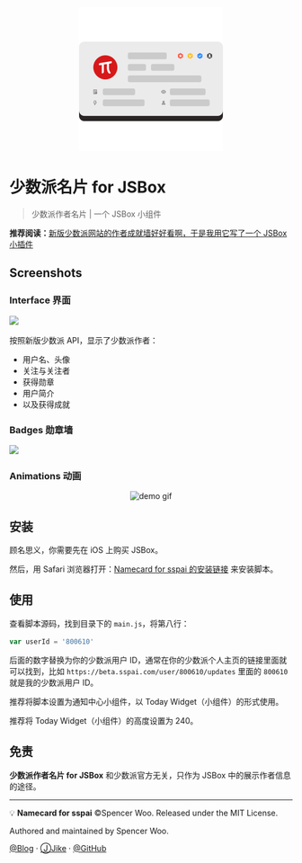 <div align="center">
<img src="assets/sspai.png" alt="sspai" width="256px"/>
</div>

# 少数派名片 for JSBox

> 少数派作者名片 | 一个 JSBox 小组件

**推荐阅读：**[新版少数派网站的作者成就墙好好看啊，于是我用它写了一个 JSBox 小插件](https://beta.sspai.com/post/55562)

## Screenshots

### Interface 界面

![](https://i.loli.net/2019/07/09/5d23e6a1e772a64161.jpg)

按照新版少数派 API，显示了少数派作者：

- 用户名、头像
- 关注与关注者
- 获得勋章
- 用户简介
- 以及获得成就

### Badges 勋章墙

![](https://i.loli.net/2019/07/09/5d23e6d765fe096224.png)

### Animations 动画

<div align="center">
<img src="https://i.loli.net/2019/07/09/5d23e6f3e98cd77813.gif" width="400" alt="demo gif"/>
</div>

## 安装

顾名思义，你需要先在 iOS 上购买 JSBox。

然后，用 Safari 浏览器打开：[Namecard for sspai 的安装链接](https://xteko.com/redir?name=少数派作者名片&url=https://github.com/spencerwooo/jsbox-sspai-namecard/blob/master/.output/Namecard%20for%20sspai.box?raw=true) 来安装脚本。

## 使用

查看脚本源码，找到目录下的 `main.js`，将第八行：

```javascript
var userId = '800610'
```

后面的数字替换为你的少数派用户 ID，通常在你的少数派个人主页的链接里面就可以找到，比如 `https://beta.sspai.com/user/800610/updates` 里面的 `800610` 就是我的少数派用户 ID。

推荐将脚本设置为通知中心小组件，以 Today Widget（小组件）的形式使用。

推荐将 Today Widget（小组件）的高度设置为 240。

## 免责

**少数派作者名片 for JSBox** 和少数派官方无关，只作为 JSBox 中的展示作者信息的途径。

---

💡 **Namecard for sspai** ©Spencer Woo. Released under the MIT License.

Authored and maintained by Spencer Woo.

[@Blog](https://spencerwoo.com/) · [ⒿJike](https://web.okjike.com/user/4DDA0425-FB41-4188-89E4-952CA15E3C5E/post) · [@GitHub](https://github.com/spencerwooo)